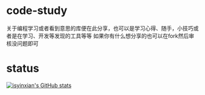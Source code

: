 # code-study
关于编程学习或者看到意思的库便在此分享，也可以是学习心得、随手，小技巧或者是在学习、开发等发现的工具等等
如果你有什么想分享的也可以在fork然后审核没问题即可

# status
[![isyinxian's GitHub stats](https://github-readme-stats.vercel.app/api?username=isyinxian)](https://githubfast.com/isyinxian/github-readme-stats&show_icons=true&theme=radical)
